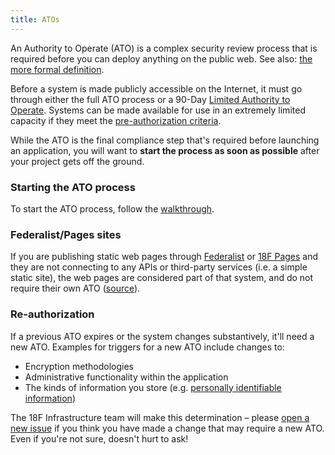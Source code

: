 ```yaml
---
title: ATOs
---
```


An Authority to Operate (ATO) is a complex security review process that is required before you can deploy anything on the public web. See also: [the more formal definition](https://github.com/fisma-ready/introduction#introduction).

Before a system is made publicly accessible on the Internet, it must go through either the full ATO process or a 90-Day [Limited Authority to Operate](types/). Systems can be made available for use in an extremely limited capacity if they meet the [pre-authorization criteria](types/#pre-authorization).

While the ATO is the final compliance step that's required before launching an application, you will want to **start the process as soon as possible** after your project gets off the ground.

### Starting the ATO process

To start the ATO process, follow the [walkthrough](walkthrough/).

### Federalist/Pages sites

If you are publishing static web pages through [Federalist](../infrastructure/#federalist) or [18F Pages](../infrastructure/#f-pages) and they are not connecting to any APIs or third-party services (i.e. a simple static site), the web pages are considered part of that system, and do not require their own ATO ([source](https://github.com/18F/before-you-ship/issues/95#issuecomment-174011747)).

### Re-authorization

If a previous ATO expires or the system changes substantively, it'll need a new ATO. Examples for triggers for a new ATO include changes to:

* Encryption methodologies
* Administrative functionality within the application
* The kinds of information you store (e.g. [personally identifiable information](../security/pii/))

The 18F Infrastructure team will make this determination – please [open a new issue](https://github.com/18F/Infrastructure/issues/new?title=ATO+re-authorization+for+%3Cproject%3E?) if you think you have made a change that may require a new ATO. Even if you're not sure, doesn't hurt to ask!
